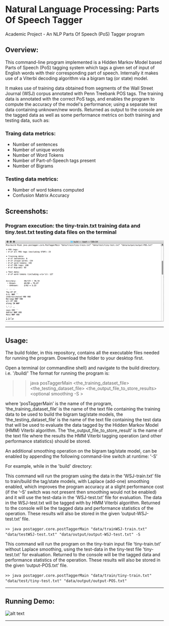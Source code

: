 # Natural Language Processing: Parts Of Speech Tagger
Academic Project - An NLP Parts Of Speech (PoS) Tagger program

## Overview:

This command-line program implemented is a Hidden Markov Model based Parts of Speech (PoS) tagging system which tags a given set of input of English words with their corresponding part of speech. Internally it makes use of a Viterbi decoding algorithm via a bigram tag (or state) model.

It makes use of training data obtained from segments of the Wall Street Journal (WSJ) corpus annotated with Penn Treebank POS tags.  The training data is annotated with the correct PoS tags, and enables the program to compute the accuracy of the model's performance; using a separate test data containing unknown/new words. Returned as output to the console are the tagged data as well as some performance metrics on both training and testing data, such as:

### Traing data metrics:
- Number of sentences
- Number of unique words
- Number of Word Tokens
- Number of Part-of-Speech tags present 
- Number of Bigrams

### Testing data metrics:
- Number of word tokens computed
- Confusion Matrix Accuracy


## Screenshots:


### Program execution: the tiny-train.txt training data and tiny.test.txt testing data files on the terminal

![alt text](https://github.com/davidolorundare/image-repo/blob/master/nlp-pos-tagger-images/program-execution.png "NLP PoS program running with training and testing data files on the terminal")

---


## Usage:

The build folder, in this repository, contains all the executable files needed for running the program. Download the folder to your desktop first.

Open a terminal (or commandline shell) and navigate to the build directory. i.e. '/build/'
The format for running the program is:

>> java posTaggerMain <the_training_dataset_file> <the_testing_dataset_file> <the_output_file_to_store_results> <optional smoothing -S >

where ‘posTaggerMain’ is the name of the program, ‘the_training_dataset_file’ is the name of the text file containing the training data to be used to build the bigram tag/state models, the ‘the_testing_dataset_file’ is the name of the text file
containing the test data that will be used to evaluate the data tagged by the Hidden Markov Model (HMM) Viterbi algorithm. The ‘the_output_file_to_store_result’ is the name of the text file where the results the HMM Viterbi tagging operation (and other performance statistics) should be stored.

An additional smoothing operation on the bigram tag/state model, can be enabled by appending the following command-line switch at runtime: ‘-S’

For example, while in the 'build' directory:

 This command will run the program using the data in the ‘WSJ-train.txt’ file
to train/build the tag/state models, with Laplace (add-one) smoothing enabled, which improves the program accuracy at a slight performance cost (if the ‘–S’ switch was not present then smoothing would not be enabled) and it will use the test-data in the ‘WSJ-test.txt’ file for evaluation. The data in the WSJ-test.txt will be tagged with by HMM Viterbi algorithm. Returned to the console will be the tagged data and performance statistics of the operation. These results will also be stored in the given ‘output-WSJ-test.txt’ file.
 
```>> java postagger.core.postTaggerMain "data/trainWSJ-train.txt" "data/testWSJ-test.txt" "data/output/output-WSJ-test.txt" -S```
 

This command will run the program on the tiny-train input file ‘tiny-train.txt’ without Laplace smoothing, using the test-data in the tiny-test file 'tiny-test.txt' for evaluation. Returned to the console will be the tagged data and performance statistics of the operation. These results will also be stored in the given ‘output-POS.txt’ file.

```>> java postagger.core.postTaggerMain "data/train/tiny-train.txt" "data/test/tiny-test.txt" "data/output/output-POS.txt"```
 

---

## Running Demo:

![alt text](https://media.giphy.com/media/3o6nUMFUjdAVEG6LLO/giphy.gif "program running in terminal")

---
